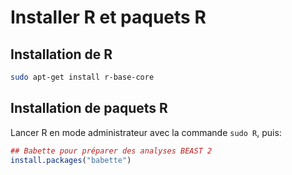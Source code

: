# Installer R et paquets R

## Installation de R

```bash
sudo apt-get install r-base-core

```

## Installation de paquets R

Lancer R en mode administrateur avec la commande `sudo R`, puis:  
```R
## Babette pour préparer des analyses BEAST 2
install.packages("babette")


```